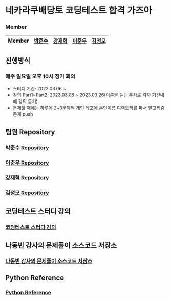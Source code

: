 # 네카라쿠배당토 코딩테스트 합격 가즈아
### Member

| Member | [박준수](https://github.com/GaBaljaintheroom) |   [강재혁](https://github.com/ggamD00)   | [이준우](https://github.com/JunRain2) | [김정모](https://github.com/alex052525) |
|:------:|:-------------------------------------:|:-----------------------------------:|:-----------------------------------:|:-------:|

## 진행방식
### 매주 일요일 오후 10시 정기 회의
 - 스터디 기간: 2023.03.06 ~ 
 - 강의 Part1~Part2: 2023.03.06 ~ 2023.03.26(이론을 듣는 주차로 각자 기간내에 강의 듣기)
 - 문제풀 때에는 하루에 2~3문제씩 개인 레포에 본인이름 디렉토리를 파서 알고리즘 문제 push

## 팀원 Repository
### [박준수 Repository](https://github.com/TUKF4-CodingTestStudy/JunsuPark)
### [이준우 Repository](https://github.com/TUKF4-CodingTestStudy/JunRain2)
### [강재혁 Repository](https://github.com/TUKF4-CodingTestStudy/jaehyeok)
### [김정모 Repository](https://github.com/TUKF4-CodingTestStudy/Kimjeongmo)

## 코딩테스트 스터디 강의
### [코딩테스트 스터디 강의](https://fastcampus.co.kr/dev_online_devjob)

## 나동빈 강사의 문제풀이 소스코드 저장소
### [나동빈 강사의 문제풀이 소스코드 저장소](https://github.com/ndb796/Fast_Campus_Algorithm_Lecture_Notes)

## Python Reference 
### [Python Reference](https://devdocs.programmers.co.kr/python~3.8/)
